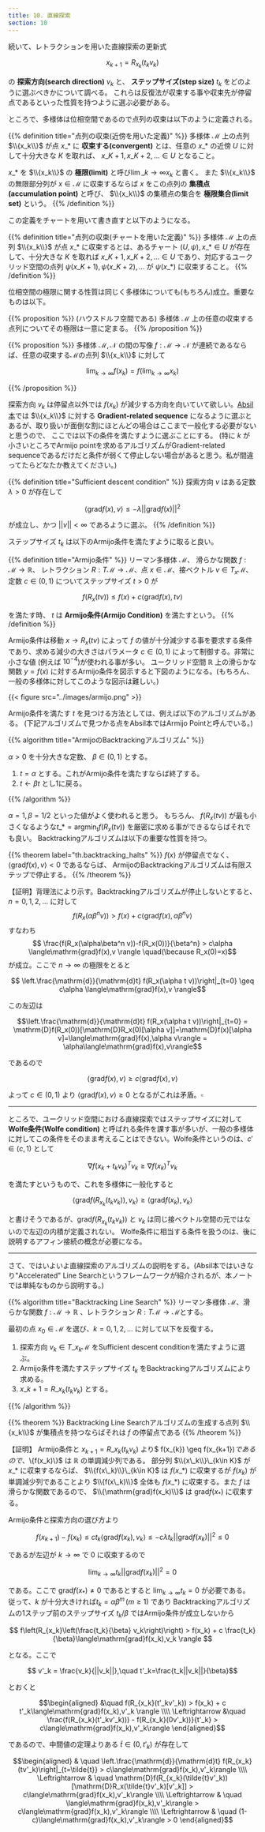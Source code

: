 ```yaml
---
title: 10. 直線探索
section: 10
---
```


続いて、レトラクションを用いた直線探索の更新式

$$ x_{k+1} = R_{x_k}(t_kv_k) $$

の **探索方向(search direction)** $v_k$ と、 **ステップサイズ(step size)** $t_k$ をどのように選ぶべきかについて調べる。
これらは反復法が収束する事や収束先が停留点であるといった性質を持つように選ぶ必要がある。

ところで、多様体は位相空間であるので点列の収束は以下のように定義される。

{{% definition title="点列の収束(近傍を用いた定義)" %}}
多様体 $\mathcal{M}$ 上の点列 $\\{x_k\\}$ が点 $x\_\ast$ に **収束する(convergent)** とは、任意の $x\_\ast$ の近傍 $U$ に対して十分大きな $K$ を取れば、
$x\_{K+1},x\_{K+2},\ldots \in U$ となること。

$x\_\ast$ を $\\{x_k\\}$ の **極限(limit)** と呼び$\displaystyle\lim\_{k\rightarrow\infty}x_k$ と書く。
また $\\{x_k\\}$ の無限部分列が $x\in\mathcal{M}$ に収束するならば $x$ をこの点列の **集積点(accumulation point)** と呼び、 $\\{x_k\\}$ の集積点の集合を **極限集合(limit set)** という。
{{% /definition %}}

この定義をチャートを用いて書き直すと以下のようになる。

{{% definition title="点列の収束(チャートを用いた定義)" %}}
多様体 $\mathcal{M}$ 上の点列 $\\{x_k\\}$ が点 $x\_\ast$ に収束するとは、あるチャート $(U,\psi), x\_\ast\in U$ が存在して、十分大きな $K$ を取れば
$x\_{K+1},x\_{K+2},\ldots \in U$ であり、対応するユークリッド空間の点列 $\psi(x\_{K+1}),\psi(x\_{K+2}),\ldots$ が $\psi(x\_\ast)$ に収束すること。
{{% /definition %}}

位相空間の極限に関する性質は同じく多様体についても(もちろん)成立。重要なものは以下。

{{% proposition %}}
(ハウスドルフ空間である) 多様体 $\mathcal{M}$ 上の任意の収束する点列についてその極限は一意に定まる。
{{% /proposition %}}

{{% proposition %}}
多様体 $\mathcal{M},\mathcal{N}$ の間の写像 $f:\mathcal{M}\rightarrow\mathcal{N}$ が連続であるならば、任意の収束する$\mathcal{M}$の点列 $\\{x_k\\}$ に対して

$$ \lim_{k\rightarrow\infty} f(x_k) = f\left(\lim_{k\rightarrow\infty} x_k\right) $$

{{% /proposition %}}

探索方向 $v_k$ は停留点以外では $f(x_k)$ が減少する方向を向いていて欲しい。[Absil本](https://press.princeton.edu/absil)では $\\{x_k\\}$ に対する **Gradient-related sequence** になるように選ぶとあるが、取り扱いが面倒な割にほとんどの場合はここまで一般化する必要がないと思うので、 ここでは以下の条件を満たすように選ぶことにする。
(特に $k$ が小さいところでArmijo pointを求めるアルゴリズムがGradient-related sequenceであるだけだと条件が弱くて停止しない場合があると思う。私が間違ってたらどなたか教えてください。)

{{% definition title="Sufficient descent condition" %}}
探索方向 $v$ はある定数 $\lambda > 0$ が存在して

$$ \langle\mathrm{grad} f(x), v\rangle \leq - \lambda||\mathrm{grad} f(x)||^2$$

が成立し、かつ $||v|| < \infty$ であるように選ぶ。
{{% /definition %}}

ステップサイズ $t_k$ は以下のArmijo条件を満たすように取ると良い。

{{% definition title="Armijo条件" %}}
リーマン多様体 $\mathcal{M}$、 滑らかな関数 $f:\mathcal{M}\rightarrow\mathbb{R}$、 レトラクション $R:T\mathcal{M}\rightarrow\mathcal{M}$、点 $x\in\mathcal{M}$、接ベクトル $v\in T_x\mathcal{M}$、定数 $c\in (0,1)$ についてステップサイズ $t > 0$ が

$$ f(R_x(t v)) \leq f(x) + c \langle\mathrm{grad}f(x),t v \rangle $$

を満たす時、 $t$ は **Armijo条件(Armijo Condition)** を満たすという。
{{% /definition %}}

Armijo条件は移動 $x\rightarrow R_x(tv)$ によって $f$ の値が十分減少する事を要求する条件であり、求める減少の大きさはパラメータ $c\in(0,1)$ によって制御する。非常に小さな値 (例えば $10^{-4}$)が使われる事が多い。
ユークリッド空間 $\mathbb{R}$ 上の滑らかな関数 $y=f(x)$ に対するArmijo条件を図示すると下図のようになる。(もちろん、一般の多様体に対してこのような図示は難しい。)

{{< figure src="../images/armijo.png" >}}

Armijo条件を満たす $t$ を見つける方法としては、例えば以下のアルゴリズムがある。
(下記アルゴリズムで見つかる点をAbsil本ではArmijo Pointと呼んでいる。)

{{% algorithm title="ArmijoのBacktrackingアルゴリズム" %}}

$\alpha > 0$ を十分大きな定数、 $\beta \in (0, 1)$ とする。

1. $t=\alpha$ とする。これがArmijo条件を満たすならば終了する。
2. $t \leftarrow \beta t$ とし1に戻る。

{{% /algorithm %}}

$\alpha=1, \beta=1/2$ といった値がよく使われると思う。
もちろん、 $f(R_x(t v))$ が最も小さくなるような$t\_\ast = \mathrm{argmin}_t f(R_x(t v))$ を厳密に求める事ができるならばそれでも良い。
Backtrackingアルゴリズムは以下の重要な性質を持つ。

{{% theorem label="th.backtracking_halts" %}}
$f(x)$ が停留点でなく、 $\langle\mathrm{grad}f(x),v\rangle < 0$ であるならば、 ArmijoのBacktrackingアルゴリズムは有限ステップで停止する。
{{% /theorem %}}

【証明】背理法により示す。Backtrackingアルゴリズムが停止しないとすると、$n=0,1,2,\ldots$ に対して
$$ f(R_x(\alpha\beta^n v)) > f(x) + c \langle\mathrm{grad}f(x),\alpha\beta^n v \rangle $$
すなわち
$$ \frac{f(R_x(\alpha\beta^n v))-f(R_x(0))}{\beta^n} > c\alpha \langle\mathrm{grad}f(x),v \rangle \quad(\because R_x(0)=x)$$
が成立。ここで $n\rightarrow\infty$ の極限をとると

$$ \left.\frac{\mathrm{d}}{\mathrm{d}t} f(R_x(\alpha t v))\right|_{t=0} \geq c\alpha \langle\mathrm{grad}f(x),v \rangle$$

この左辺は

$$\left.\frac{\mathrm{d}}{\mathrm{d}t} f(R_x(\alpha t v))\right|_{t=0} = \mathrm{D}f(R_x(0))[\mathrm{D}R_x(0)[\alpha v]]=\mathrm{D}f(x)[\alpha v]=\langle\mathrm{grad}f(x),\alpha v\rangle = \alpha\langle\mathrm{grad}f(x),v\rangle$$

であるので

$$ \langle\mathrm{grad}f(x),v\rangle \geq c\langle\mathrm{grad}f(x),v \rangle$$

よって $c\in(0,1)$ より $\langle\mathrm{grad}f(x),v\rangle \geq 0$ となるがこれは矛盾。$\square$

---

ところで、ユークリッド空間における直線探索ではステップサイズに対して **Wolfe条件(Wolfe condition)** と呼ばれる条件を課す事が多いが、一般の多様体に対してこの条件をそのまま考えることはできない。Wolfe条件というのは、$c' \in (c, 1)$ として

$$ \nabla f(x_k + t_kv_k)^Tv_k\geq \nabla f(x_k)^Tv_k $$

を満たすというもので、これを多様体に一般化すると

$$ \langle \mathrm{grad} f(R_{x_k}(t_kv_k)),v_k\rangle \geq \langle \mathrm{grad}f(x_k),v_k\rangle $$

と書けそうであるが、$\mathrm{grad} f(R_{x_k}(t_kv_k))$ と $v_k$ は同じ接ベクトル空間の元ではないので左辺の内積が定義されない。
Wolfe条件に相当する条件を扱うのは、後に説明するアフィン接続の概念が必要になる。

---

さて、ではいよいよ直線探索のアルゴリズムの説明をする。(Absil本ではいきなり"Accelerated" Line Searchというフレームワークが紹介されるが、本ノートでは単純なものから説明する。)

{{% algorithm title="Backtracking Line Search" %}}
リーマン多様体 $\mathcal{M}$、滑らかな関数 $f: \mathcal{M}\rightarrow\mathbb{R}$ 、レトラクション $R:T\mathcal{M}\rightarrow\mathcal{M}$とする。

最初の点 $x_0\in\mathcal{M}$ を選び、$k=0,1,2,\ldots$ に対して以下を反復する。

1. 探索方向 $v_k\in T\_{x_k}\mathcal{M}$ をSufficient descent conditionを満たすように選ぶ。
2. Armijo条件を満たすステップサイズ $t_k$ をBacktrackingアルゴリズムにより求める。
3. $x\_{k+1} = R\_{x_k}(t_kv_k)$ とする。

{{% /algorithm %}}

{{% theorem %}}
Backtracking Line Searchアルゴリズムの生成する点列 $\\{x_k\\}$ が集積点を持つならばそれは $f$ の停留点である
{{% /theorem %}}

【証明】
Armijo条件と $x_{k+1} = R\_{x_k}(t_kv_k)$ より$ f(x_{k}) \geq f(x_{k+1})$であるので、$\\{f(x_k)\\}$ は $\mathbb{R}$ の単調減少列である。 部分列 $\\{x\_k\\}\_{k\in K}$ が $x\_\ast$ に収束するならば、 $\\{f(x\_k)\\}\_{k\in K}$ は $f(x\_\ast)$ に収束するが $f(x_k)$ が単調減少列であることより $\\{f(x\_k)\\}$ 全体も $f(x\_\ast)$ に収束する。また $f$ は滑らかな関数であるので、 $\\{\mathrm{grad}f(x_k)\\}$ は $\mathrm{grad}f(x_\ast)$ に収束する。

Armijo条件と探索方向の選び方より

$$ f(x_{k+1}) - f(x_k) \leq c t_k\langle\mathrm{grad}f(x_k),v_k \rangle \leq -c\lambda t_k ||\mathrm{grad}f(x_k)||^2 \leq 0 $$

であるが左辺が $k\rightarrow\infty$ で $0$ に収束するので

$$ \lim_{k\rightarrow\infty} t_k||\mathrm{grad}f(x_k)||^2 = 0$$

である。ここで $\mathrm{grad}f(x_\ast) \neq 0$ であるとすると $\lim_{k\rightarrow\infty}t_k=0$ が必要である。
従って、$k$ が十分大きければ$t_k=\alpha\beta^m\,(m\geq 1)$ であり Backtrackingアルゴリズムの1ステップ前のステップサイズ $t_k/\beta$ ではArmijo条件が成立しないから

$$ f\left(R_{x_k}\left(\frac{t_k}{\beta} v_k\right)\right) > f(x_k) + c \frac{t_k}{\beta}\langle\mathrm{grad}f(x_k),v_k \rangle $$

となる。ここで

$$ v'_k = \frac{v_k}{||v_k||},\quad t'_k=\frac{t_k||v_k||}{\beta}$$

とおくと


$$\begin{aligned}
                &\quad f(R_{x_k}(t'_kv'_k)) > f(x_k) + c t'_k\langle\mathrm{grad}f(x_k),v'_k \rangle \\\\
\Leftrightarrow &\quad \frac{f(R_{x_k}(t'_kv'_k))) - f(R_{x_k}(0v'_k))}{t'_k} > c\langle\mathrm{grad}f(x_k),v'_k\rangle
\end{aligned}$$

であるので、中間値の定理よりある $\tilde{t}\in (0,t'_k)$ が存在して

$$\begin{aligned}
                & \quad \left.\frac{\mathrm{d}}{\mathrm{d}t} f(R_{x_k}(tv'_k)\right|_{t=\tilde{t}} > c\langle\mathrm{grad}f(x_k),v'_k\rangle \\\\
\Leftrightarrow & \quad \mathrm{D}f(R_{x_k}(\tilde{t}v'_k))[\mathrm{D}R_x(\tilde{t}v'_k)[v'_k]] > c\langle\mathrm{grad}f(x_k),v'_k\rangle \\\\
\Leftrightarrow & \quad \langle\mathrm{grad}f(x_k),v'_k\rangle > c\langle\mathrm{grad}f(x_k),v'_k\rangle \\\\
\Leftrightarrow & \quad (1-c)\langle\mathrm{grad}f(x_k),v'_k\rangle > 0
\end{aligned}$$
